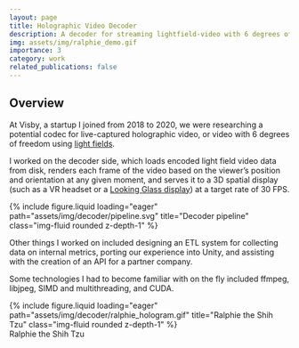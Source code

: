 ```yaml
---
layout: page
title: Holographic Video Decoder
description: A decoder for streaming lightfield-video with 6 degrees of freedom.
img: assets/img/ralphie_demo.gif
importance: 3
category: work
related_publications: false
---
```


## Overview

At Visby, a startup I joined from 2018 to 2020, we were researching a potential codec for live-captured holographic video, or video with 6 degrees of freedom using [light fields](https://graphics.stanford.edu/papers/light/).

I worked on the decoder side, which loads encoded light field video data from disk, renders each frame of the video based on the viewer’s position and orientation at any given moment, and serves it to a 3D spatial display (such as a VR headset or a [Looking Glass display](https://lookingglassfactory.com/16-spatial-oled)) at a target rate of 30 FPS.

<div class="row">
    <div class="col-sm mt-3 mt-md-0">
        {% include figure.liquid loading="eager" path="assets/img/decoder/pipeline.svg" title="Decoder pipeline" class="img-fluid rounded z-depth-1" %}
    </div>
</div>

Other things I worked on included designing an ETL system for collecting data on internal metrics, porting our experience into Unity, and assisting with the creation of an API for a partner company.
 
Some technologies I had to become familiar with on the fly included ffmpeg, libjpeg, SIMD and multithreading, and CUDA.

<div class="row">
    <div class="col-sm mt-3 mt-md-0">
        {% include figure.liquid loading="eager" path="assets/img/decoder/ralphie_hologram.gif" title="Ralphie the Shih Tzu" class="img-fluid rounded z-depth-1" %}
    </div>
</div>
<div class="caption">
    Ralphie the Shih Tzu
</div>

